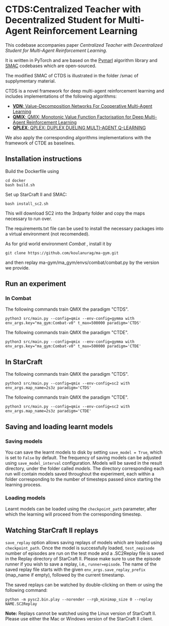 # CTDS:Centralized Teacher with Decentralized Student for Multi-Agent Reinforcement Learning

This codebase accompanies paper *Centralized Teacher with Decentralized Student for Multi-Agent Reinforcement Learning.*

It is written in PyTorch and are based on the [Pymarl](https://github.com/oxwhirl/pymarl) algorithm library and  [SMAC](https://github.com/oxwhirl/smac)  codebases which are open-sourced.

The modified SMAC of CTDS is illustrated in the folder /smac of supplymentary material.

CTDS is a novel framework for deep multi-agent reinforcement learning and includes implementations of the following algorithms:

- [**VDN**: Value-Decomposition Networks For Cooperative Multi-Agent Learning](https://arxiv.org/abs/1706.05296) 
- [**QMIX**: QMIX: Monotonic Value Function Factorisation for Deep Multi-Agent Reinforcement Learning](https://arxiv.org/abs/1803.11485)
- [**QPLEX**: QPLEX: DUPLEX DUELING MULTI-AGENT Q-LEARNING](https://arxiv.org/pdf/2008.01062.pdf)

We also apply the corresponding algorithms implementations with the framework of CTDE as baselines.

## Installation instructions

Build the Dockerfile using 
```shell
cd docker
bash build.sh
```

Set up StarCraft II and SMAC:
```shell
bash install_sc2.sh
```

This will download SC2 into the 3rdparty folder and copy the maps necessary to run over.

The requirements.txt file can be used to install the necessary packages into a virtual environment (not recomended).

As for grid world environment $Combat$ , install it by

```
git clone https://github.com/koulanurag/ma-gym.git
```

and then replay ma-gym/ma_gym/envs/combat/combat.py by the version we provide.

## Run an experiment 

### In Combat

The following commands train QMIX  the paradigm "CTDS".

```shell
python3 src/main.py --config=qmix --env-config=gymma with env_args.key="ma_gym:Combat-v0" t_max=500000 paradigm='CTDS'
```

The following commands train QMIX  the paradigm "CTDE".

```shell
python3 src/main.py --config=qmix --env-config=gymma with env_args.key="ma_gym:Combat-v0" t_max=500000 paradigm='CTDE'
```

## In StarCraft

The following commands train QMIX  the paradigm "CTDS".

```shell
python3 src/main.py --config=qmix --env-config=sc2 with env_args.map_name=2s3z paradigm='CTDS'
```

The following commands train QMIX  the paradigm "CTDE".

```shell
python3 src/main.py --config=qmix --env-config=sc2 with env_args.map_name=2s3z paradigm='CTDE'
```

## Saving and loading learnt models

### Saving models

You can save the learnt models to disk by setting `save_model = True`, which is set to `False` by default. The frequency of saving models can be adjusted using `save_model_interval` configuration. Models will be saved in the result directory, under the folder called *models*. The directory corresponding each run will contain models saved throughout the experiment, each within a folder corresponding to the number of timesteps passed since starting the learning process.

### Loading models

Learnt models can be loaded using the `checkpoint_path` parameter, after which the learning will proceed from the corresponding timestep. 

## Watching StarCraft II replays

`save_replay` option allows saving replays of models which are loaded using `checkpoint_path`. Once the model is successfully loaded, `test_nepisode` number of episodes are run on the test mode and a .SC2Replay file is saved in the Replay directory of StarCraft II. Please make sure to use the episode runner if you wish to save a replay, i.e., `runner=episode`. The name of the saved replay file starts with the given `env_args.save_replay_prefix` (map_name if empty), followed by the current timestamp. 

The saved replays can be watched by double-clicking on them or using the following command:

```shell
python -m pysc2.bin.play --norender --rgb_minimap_size 0 --replay NAME.SC2Replay
```

**Note:** Replays cannot be watched using the Linux version of StarCraft II. Please use either the Mac or Windows version of the StarCraft II client.


